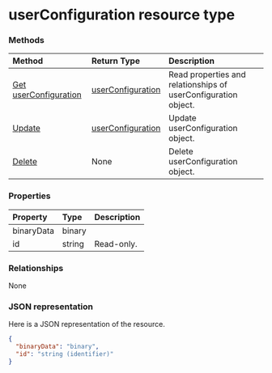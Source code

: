# userConfiguration resource type




### Methods

| Method		   | Return Type	|Description|
|:---------------|:--------|:----------|
|[Get userConfiguration](../api/userconfiguration_get.md) | [userConfiguration](userconfiguration.md) |Read properties and relationships of userConfiguration object.|
|[Update](../api/userconfiguration_update.md) | [userConfiguration](userconfiguration.md)	|Update userConfiguration object. |
|[Delete](../api/userconfiguration_delete.md) | None |Delete userConfiguration object. |

### Properties
| Property	   | Type	|Description|
|:---------------|:--------|:----------|
|binaryData|binary||
|id|string| Read-only.|

### Relationships
None


### JSON representation

Here is a JSON representation of the resource.

<!-- {
  "blockType": "resource",
  "optionalProperties": [

  ],
  "@odata.type": "microsoft.graph.userConfiguration"
}-->

```json
{
  "binaryData": "binary",
  "id": "string (identifier)"
}

```

<!-- uuid: 8fcb5dbc-d5aa-4681-8e31-b001d5168d79
2015-10-25 14:57:30 UTC -->
<!-- {
  "type": "#page.annotation",
  "description": "userConfiguration resource",
  "keywords": "",
  "section": "documentation",
  "tocPath": ""
}-->